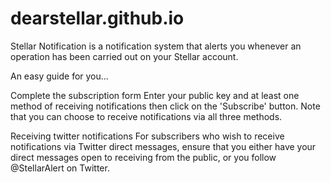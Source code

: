 # dearstellar.github.io
Stellar Notification is a notification system that alerts you whenever an operation has been carried out on your Stellar account. 

An easy guide for you...

Complete the subscription form Enter your public key and at least one method of receiving notifications then click on the 'Subscribe' button. Note that you can choose to receive notifications via all three methods.

Receiving twitter notifications
For subscribers who wish to receive notifications via Twitter direct messages, ensure that you either have your direct messages open to receiving from the public, or you follow @StellarAlert on Twitter.
